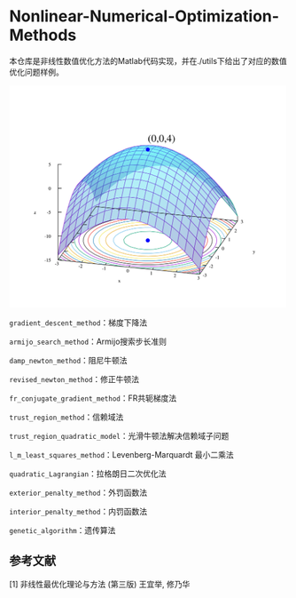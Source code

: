 # Nonlinear-Numerical-Optimization-Methods

本仓库是非线性数值优化方法的Matlab代码实现，并在./utils下给出了对应的数值优化问题样例。

<img src="./assets/Max_paraboloid.svg.png" width="500px">

`gradient_descent_method`：梯度下降法

`armijo_search_method`：Armijo搜索步长准则

`damp_newton_method`：阻尼牛顿法

`revised_newton_method`：修正牛顿法

`fr_conjugate_gradient_method`：FR共轭梯度法

`trust_region_method`：信赖域法

`trust_region_quadratic_model`：光滑牛顿法解决信赖域子问题

`l_m_least_squares_method`：Levenberg-Marquardt 最小二乘法

`quadratic_Lagrangian`：拉格朗日二次优化法

`exterior_penalty_method`：外罚函数法

`interior_penalty_method`：内罚函数法

`genetic_algorithm`：遗传算法


## 参考文献

[1] 非线性最优化理论与方法 (第三版) 王宜举, 修乃华
